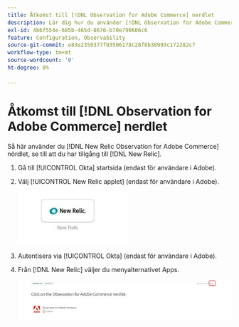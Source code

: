 ```yaml
---
title: Åtkomst till [!DNL Observation for Adobe Commerce] nerdlet
description: Lär dig hur du använder [!DNL Observation for Adobe Commerce] nördlet.
exl-id: 4b6f554e-685b-465d-8676-b70e790606c6
feature: Configuration, Observability
source-git-commit: e83e2359377f03506178c28f8b30993c172282c7
workflow-type: tm+mt
source-wordcount: '0'
ht-degree: 0%

---
```


# Åtkomst till [!DNL Observation for Adobe Commerce] nerdlet

Så här använder du [!DNL New Relic Observation for Adobe Commerce] nördlet, se till att du har tillgång till [!DNL New Relic].

1. Gå till [!UICONTROL Okta] startsida (endast för användare i Adobe).
1. Välj [!UICONTROL New Relic applet] (endast för användare i Adobe).

   ![New Relic applet](../../assets/tools/observation-for-adobe-commerce/new-relic-applet.jpeg)

1. Autentisera via [!UICONTROL Okta] (endast för användare i Adobe).
1. Från [!DNL New Relic] väljer du menyalternativet Apps.

   ![New Relic hemsida](../../assets/tools/observation-for-adobe-commerce/new-relic-homepage.jpeg)
